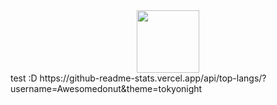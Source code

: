 <div id="header" align="center">
  <img src="https://media.giphy.com/media/M9gbBd9nbDrOTu1Mqx/giphy.gif" width="100"/>
</div>
test :D
https://github-readme-stats.vercel.app/api/top-langs/?username=Awesomedonut&theme=tokyonight

